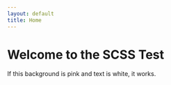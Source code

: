 ```yaml
---
layout: default
title: Home
---
```


# Welcome to the SCSS Test

If this background is pink and text is white, it works.
